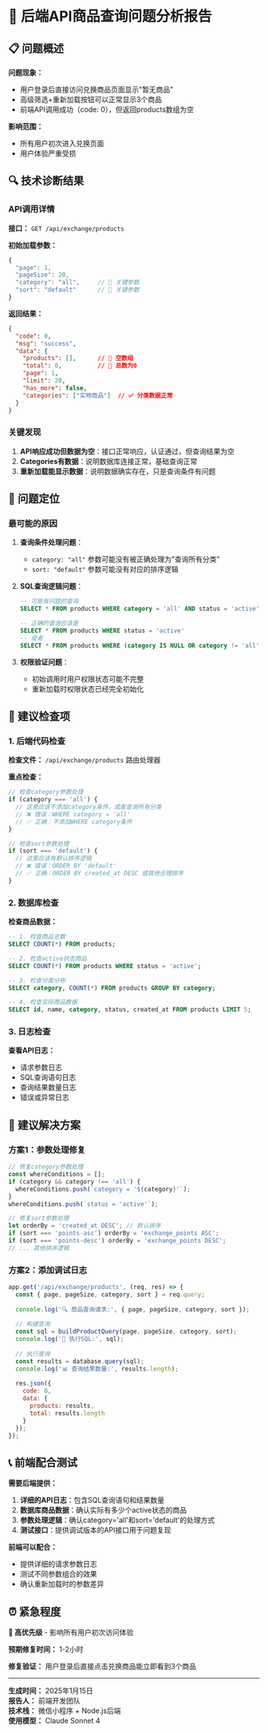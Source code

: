 # 🚨 后端API商品查询问题分析报告

## 📋 问题概述

**问题现象：**
- 用户登录后直接访问兑换商品页面显示"暂无商品"
- 高级筛选+重新加载按钮可以正常显示3个商品
- 前端API调用成功（code: 0），但返回products数组为空

**影响范围：**
- 所有用户初次进入兑换页面
- 用户体验严重受损

## 🔍 技术诊断结果

### API调用详情

**接口：** `GET /api/exchange/products`

**初始加载参数：**
```javascript
{
  "page": 1,
  "pageSize": 20, 
  "category": "all",     // 🔴 关键参数
  "sort": "default"      // 🔴 关键参数
}
```

**返回结果：**
```json
{
  "code": 0,
  "msg": "success",
  "data": {
    "products": [],      // 🚨 空数组
    "total": 0,          // 🚨 总数为0
    "page": 1,
    "limit": 20,
    "has_more": false,
    "categories": ["实物商品"]  // ✅ 分类数据正常
  }
}
```

### 关键发现

1. **API响应成功但数据为空**：接口正常响应，认证通过，但查询结果为空
2. **Categories有数据**：说明数据库连接正常，基础查询正常
3. **重新加载能显示数据**：说明数据确实存在，只是查询条件有问题

## 🎯 问题定位

### 最可能的原因

1. **查询条件处理问题**：
   - `category: "all"` 参数可能没有被正确处理为"查询所有分类"
   - `sort: "default"` 参数可能没有对应的排序逻辑

2. **SQL查询逻辑问题**：
   ```sql
   -- 可能有问题的查询
   SELECT * FROM products WHERE category = 'all' AND status = 'active'
   
   -- 正确的查询应该是
   SELECT * FROM products WHERE status = 'active' 
   -- 或者
   SELECT * FROM products WHERE (category IS NULL OR category != 'all') AND status = 'active'
   ```

3. **权限验证问题**：
   - 初始调用时用户权限状态可能不完整
   - 重新加载时权限状态已经完全初始化

## 🔧 建议检查项

### 1. 后端代码检查

**检查文件：** `/api/exchange/products` 路由处理器

**重点检查：**
```javascript
// 检查category参数处理
if (category === 'all') {
  // 这里应该不添加category条件，或者查询所有分类
  // ❌ 错误：WHERE category = 'all'  
  // ✅ 正确：不添加WHERE category条件
}

// 检查sort参数处理  
if (sort === 'default') {
  // 这里应该有默认排序逻辑
  // ❌ 错误：ORDER BY 'default'
  // ✅ 正确：ORDER BY created_at DESC 或其他合理排序
}
```

### 2. 数据库检查

**检查商品数据：**
```sql
-- 1. 检查商品总数
SELECT COUNT(*) FROM products;

-- 2. 检查active状态商品
SELECT COUNT(*) FROM products WHERE status = 'active';

-- 3. 检查分类分布
SELECT category, COUNT(*) FROM products GROUP BY category;

-- 4. 检查实际商品数据
SELECT id, name, category, status, created_at FROM products LIMIT 5;
```

### 3. 日志检查

**查看API日志：**
- 请求参数日志
- SQL查询语句日志  
- 查询结果数量日志
- 错误或异常日志

## 🚀 建议解决方案

### 方案1：参数处理修复
```javascript
// 修复category参数处理
const whereConditions = [];
if (category && category !== 'all') {
  whereConditions.push(`category = '${category}'`);
}
whereConditions.push(`status = 'active'`);

// 修复sort参数处理  
let orderBy = 'created_at DESC'; // 默认排序
if (sort === 'points-asc') orderBy = 'exchange_points ASC';
if (sort === 'points-desc') orderBy = 'exchange_points DESC';
// ... 其他排序逻辑
```

### 方案2：添加调试日志
```javascript
app.get('/api/exchange/products', (req, res) => {
  const { page, pageSize, category, sort } = req.query;
  
  console.log('🔍 商品查询请求:', { page, pageSize, category, sort });
  
  // 构建查询
  const sql = buildProductQuery(page, pageSize, category, sort);
  console.log('📄 执行SQL:', sql);
  
  // 执行查询
  const results = database.query(sql);
  console.log('📊 查询结果数量:', results.length);
  
  res.json({
    code: 0,
    data: {
      products: results,
      total: results.length
    }
  });
});
```

## 📞 前端配合测试

**需要后端提供：**

1. **详细的API日志**：包含SQL查询语句和结果数量
2. **数据库商品数据**：确认实际有多少个active状态的商品  
3. **参数处理逻辑**：确认category='all'和sort='default'的处理方式
4. **测试接口**：提供调试版本的API接口用于问题复现

**前端可以配合：**
- 提供详细的请求参数日志
- 测试不同参数组合的效果
- 确认重新加载时的参数差异

## ⏰ 紧急程度

**🔴 高优先级** - 影响所有用户初次访问体验

**预期修复时间：** 1-2小时

**修复验证：** 用户登录后直接点击兑换商品能立即看到3个商品

---

**生成时间：** 2025年1月15日  
**报告人：** 前端开发团队  
**技术栈：** 微信小程序 + Node.js后端  
**使用模型：** Claude Sonnet 4 